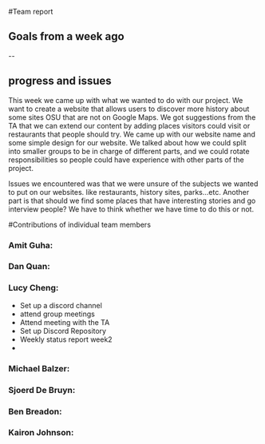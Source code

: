 #Team report

## Goals from a week ago 
--

## progress and issues
This week we came up with what we wanted to do with our project. We want to create a website
that allows users to discover more history about some sites OSU that are not on Google Maps.
We got suggestions from the TA that we can extend our content by adding places visitors could visit 
or restaurants that people should try. We came up with our website name and some simple design for our website.
We talked about how we could split into smaller groups to be in charge of different parts, and we could rotate responsibilities 
so people could have experience with other parts of the project. 

Issues we encountered was that we were unsure of the subjects we wanted to put on our websites. like restaurants, 
history sites, parks...etc. Another part is that should we find some places that have interesting stories and go interview people?
We have to think whether we have time to do this or not.  



#Contributions of individual team members

### Amit Guha:

### Dan Quan:

### Lucy Cheng:
- Set up a discord channel
- attend group meetings
- Attend meeting with the TA
- Set up Discord Repository
- Weekly status report week2
- 
### Michael Balzer:

### Sjoerd De Bruyn:

### Ben Breadon:

### Kairon Johnson:

